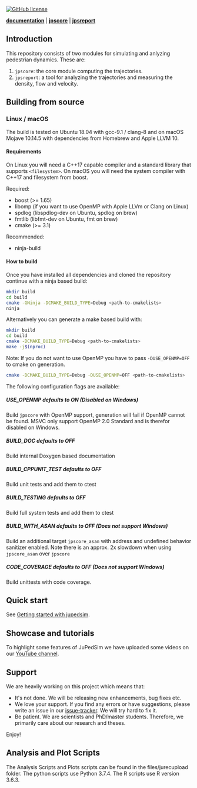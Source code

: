 [![GitHub license](https://img.shields.io/badge/license-LGPL-blue.svg)](https://raw.githubusercontent.com/JuPedSim/jpscore/master/LICENSE)

[**documentation**](http://www.jupedsim.org) | [**jpscore**](http://www.jupedsim.org/jpscore_introduction.html) | [**jpsreport**](http://www.jupedsim.org/jpsreport_introduction.html)

## Introduction

This repository consists of two modules for simulating and anlyzing pedestrian dynamics. These are:

1. `jpscore`: the core module computing the trajectories.
2. `jpsreport`: a tool for analyzing the trajectories and measuring the density, flow and velocity.

## Building from source

### Linux / macOS
The build is tested on Ubuntu 18.04 with gcc-9.1 / clang-8 and on macOS Mojave
10.14.5 with dependencies from Homebrew and Apple LLVM 10.

#### Requirements
On Linux you will need a C++17 capable compiler and a standard library that
supports `<filesystem>`. On macOS you will need the system compiler with C++17
and filesystem from boost.

Required:
* boost (>= 1.65)
* libomp (if you want to use OpenMP with Apple LLVm or Clang on Linux)
* spdlog (libspdlog-dev on Ubuntu, spdlog on brew)
* fmtlib (libfmt-dev on Ubuntu, fmt on brew)
* cmake (>= 3.1)

Recommended:
* ninja-build

#### How to build
Once you have installed all dependencies and cloned the repository continue
with a ninja based build:
```bash
mkdir build
cd build
cmake -GNinja -DCMAKE_BUILD_TYPE=Debug <path-to-cmakelists>
ninja
```

Alternatively you can generate a make based build with:
```bash
mkdir build
cd build
cmake -DCMAKE_BUILD_TYPE=Debug <path-to-cmakelists>
make -j$(nproc)
```
Note: If you do not want to use OpenMP you have to pass `-DUSE_OPENMP=OFF` to
cmake on generation.
```bash
cmake -DCMAKE_BUILD_TYPE=Debug -DUSE_OPENMP=OFF <path-to-cmakelists>
```

The following configuration flags are available:

##### USE_OPENMP defaults to ON (Disabled on Windows)
Build `jpscore` with OpenMP support, generation will fail if OpenMP cannot be
found.
MSVC only support OpenMP 2.0 Standard and is therefor disabled on Windows.

##### BUILD_DOC defaults to OFF
Build internal Doxygen based documentation

##### BUILD_CPPUNIT_TEST defaults to OFF
Build unit tests and add them to ctest

##### BUILD_TESTING defaults to OFF
Build full system tests and add them to ctest

##### BUILD_WITH_ASAN defaults to OFF (Does not support Windows)
Build an additional target `jpscore_asan` with address and undefined behavior
sanitizer enabled. Note there is an approx. 2x slowdown when using
`jpscore_asan` over `jpscore`

##### CODE_COVERAGE defaults to OFF (Does not support Windows)
Build unittests with code coverage.

## Quick start

See [Getting started with jupedsim](http://www.jupedsim.org/jpscore_introduction.html).

## Showcase and tutorials

To highlight some features of JuPedSim we have uploaded some videos on our [YouTube channel](https://www.youtube.com/channel/UCKS8w8CUClHEeN4K1SUSMBA).


## Support

We are heavily working on this project which means that:

- It's not done. We will be releasing new enhancements, bug fixes etc.
- We love your support. If you find any errors or have suggestions, please write an issue in our [issue-tracker](https://github.com/JuPedSim/jpscore/issues). We will try hard to fix it.
- Be patient. We are scientists and PhD/master students. Therefore, we primarily care about our research and theses.

Enjoy!


## Analysis and Plot Scripts

The Analysis Scripts and Plots scripts can be found in the files/jurecupload folder. The python scripts use Python 3.7.4. The R scripts use R version 3.6.3.
